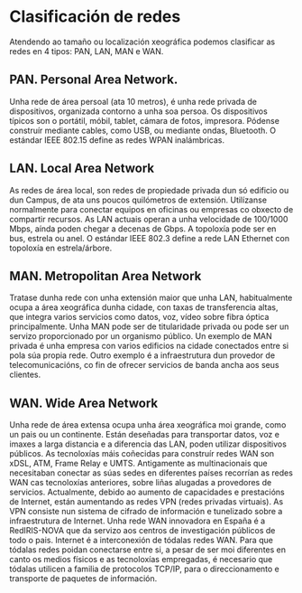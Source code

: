 # Clasificación de redes 
Atendendo ao tamaño ou localización xeográfica podemos clasificar as redes en 4 tipos: PAN, LAN, MAN e WAN.

## PAN. Personal Area Network.

Unha rede de área persoal (ata 10 metros), é unha rede privada de dispositivos, organizada contorno a unha soa persoa. Os dispositivos típicos son o portátil, móbil, tablet, cámara de fotos, impresora.
Pódense construír mediante cables, como USB, ou mediante ondas, Bluetooth. O estándar IEEE 802.15 define as redes WPAN inalámbricas.

## LAN. Local Area Network

As redes de área local, son redes de propiedade privada dun só edificio ou dun Campus, de ata uns poucos quilómetros de extensión.
Utilízanse normalmente para conectar equipos en oficinas ou empresas co obxecto de compartir recursos. As LAN actuais operan a unha velocidade de 100/1000 Mbps, aínda poden chegar a decenas de Gbps. A topoloxía pode ser en bus, estrela ou anel.
O estándar IEEE 802.3 define a rede LAN Ethernet con topoloxía en estrela/árbore.

## MAN. Metropolitan Area Network

Tratase dunha rede con unha extensión maior que unha LAN, habitualmente ocupa a área xeográfica dunha cidade, con taxas de transferencia altas, que integra varios servicios como datos, voz, vídeo sobre fibra óptica principalmente.
Unha MAN pode ser de titularidade privada ou pode ser un servizo proporcionado por un organismo público. Un exemplo de MAN privada é unha empresa con varios edificios na cidade conectados entre si pola súa propia rede. Outro exemplo é a infraestrutura dun provedor de telecomunicacións, co fin de ofrecer servicios de banda ancha aos seus clientes.

## WAN. Wide Area Network

Unha rede de área extensa ocupa unha área xeográfica moi grande, como un pais ou un continente. Están deseñadas para transportar datos, voz e imaxes a larga distancia e a diferencia das LAN, poden utilizar dispositivos públicos.
As tecnoloxías máis coñecidas para construír redes WAN son xDSL, ATM, Frame Relay e UMTS.
Antigamente as multinacionais que necesitaban conectar as súas sedes en diferentes países recorrían as redes WAN cas tecnoloxías anteriores, sobre liñas alugadas a provedores de servicios. Actualmente, debido ao aumento de capacidades e prestacións de Internet, están aumentando as redes VPN (redes privadas virtuais). As VPN consiste nun sistema de cifrado de información e tunelizado sobre a infraestrutura de Internet.
Unha rede WAN innovadora en España é a RedIRIS-NOVA que da servizo aos centros de investigación públicos de todo o pais.
Internet é a interconexión de tódalas redes WAN. Para que tódalas redes poidan conectarse entre si, a pesar de ser moi diferentes en canto os medios físicos e as tecnoloxías empregadas, é necesario que tódalas utilicen a familia de protocolos TCP/IP, para o direccionamento e transporte de paquetes de información.
